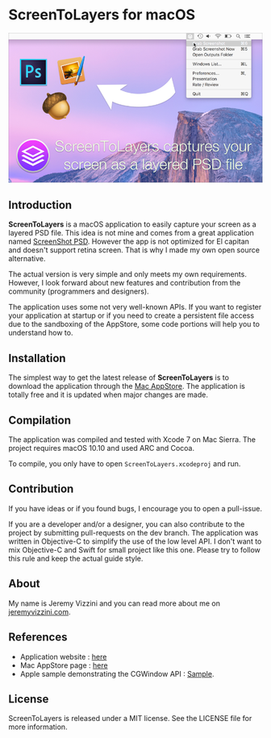 # ScreenToLayers for macOS

![Application icon](./Others/presentation.png)

## Introduction

**ScreenToLayers** is a macOS application to easily capture your screen as a layered PSD file. This idea is not mine and comes from a great application named [ScreenShot PSD](https://itunes.apple.com/us/app/screenshot-psd/id489880259?ls=1&mt=12). However the app is not optimized for El capitan and doesn't support retina screen. That is why I made my own open source alternative.

The actual version is very simple and only meets my own requirements. However, I look forward about new features and contribution from the community (programmers and designers).

The application uses some not very well-known APIs. If you want to register your application at startup or if you need to create a persistent file access due to the sandboxing of the AppStore, some code portions will help you to understand how to.

## Installation

The simplest way to get the latest release of **ScreenToLayers** is to download the application through the [Mac AppStore](https://itunes.apple.com/us/app/screentolayers/id1077317077?ls=1&amp;mt=8). The application is totally free and it is updated when major changes are made.

## Compilation

The application was compiled and tested with Xcode 7 on Mac Sierra. The project requires macOS 10.10 and used ARC and Cocoa.

To compile, you only have to open `ScreenToLayers.xcodeproj` and run.

## Contribution

If you have ideas or if you found bugs, I encourage you to open a pull-issue.

If you are a developer and/or a designer, you can also contribute to the project by submitting pull-requests on the dev branch. The application was written in Objective-C to simplify the use of the low level API. I don't want to mix Objective-C and Swift for small project like this one. Please try to follow this rule and keep the actual guide style.

## About

My name is Jeremy Vizzini and you can read more about me on [jeremyvizzini.com](http://jeremyvizzini.com).

## References

* Application website : [here](http://screentolayersapp.com)
* Mac AppStore page : [here](https://github.com/jeremyvizzini/ScreenToLayers)
* Apple sample demonstrating the CGWindow API : [Sample](https://developer.apple.com/library/prerelease/content/samplecode/SonOfGrab/Introduction/Intro.html).

## License

ScreenToLayers is released under a MIT license. See the LICENSE file for more information.
